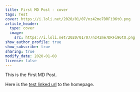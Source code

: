 ```yaml
---
title: First MD Post - cover
tags: Test
cover: https://i.loli.net/2020/01/07/nz42me7DRFi96tO.png
article_header:
  type: cover
  image:
    src: https://i.loli.net/2020/01/07/nz42me7DRFi96tO.png
show_author_profile: true
show_subscribe: true
sharing: true
modify_date: 2020-01-08
license: false
---
```


This is the First MD Post.

Here is the [test linked url](https://zmei.moe) to the homepage.
